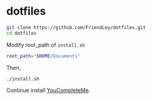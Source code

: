 # dotfiles

```bash
git clone https://github.com/FriendLey/dotfiles.git
cd dotfiles
```

Modify root_path of `install.sh`

```bash
root_path="$HOME/Documents"
```

Then,

```shell
./install.sh
```

Continue install [YouCompleteMe](https://github.com/Valloric/YouCompleteMe).

